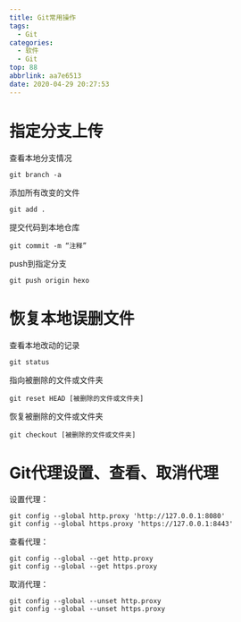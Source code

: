 ```yaml
---
title: Git常用操作
tags:
  - Git
categories:
  - 软件
  - Git
top: 88
abbrlink: aa7e6513
date: 2020-04-29 20:27:53
---
```




# 指定分支上传

查看本地分支情况

```
git branch -a
```

添加所有改变的文件

```
git add .
```

提交代码到本地仓库

```
git commit -m “注释”
```

push到指定分支

```
git push origin hexo
```

<!--more-->

# 恢复本地误删文件

查看本地改动的记录

```
git status
```

指向被删除的文件或文件夹

```
git reset HEAD [被删除的文件或文件夹]
```

恢复被删除的文件或文件夹

```
git checkout [被删除的文件或文件夹]
```

# Git代理设置、查看、取消代理

设置代理：

```
git config --global http.proxy 'http://127.0.0.1:8080' 
git config --global https.proxy 'https://127.0.0.1:8443'
```


查看代理：

```
git config --global --get http.proxy
git config --global --get https.proxy
```
取消代理：

```
git config --global --unset http.proxy
git config --global --unset https.proxy
```